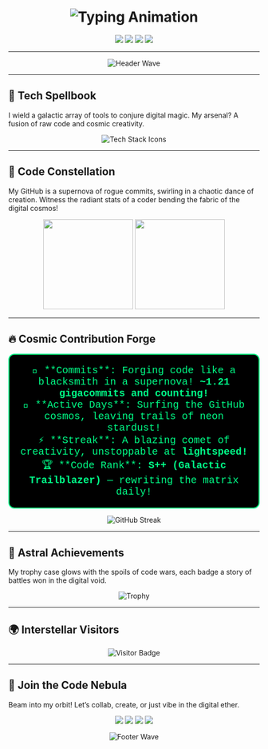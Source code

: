 <h1 align="center">
  <img src="https://readme-typing-svg.demolab.com?font=Orbitron&size=34&duration=3000&pause=600&color=00FF88&vCenter=true&width=480&lines=%F0%9F%9A%80+Raghav+Vian%2C+Code+Sorcerer!;Crafting+Digital+Universes;Rewriting+Reality+One+Line+at+a+Time" alt="Typing Animation" />
</h1>

<p align="center">
  <a href="https://raghavpanthi.com.np"><img src="https://img.shields.io/badge/Portfolio-%23000000.svg?style=for-the-badge&logo=react&logoColor=00FF88&labelColor=000000"/></a>
  <a href="https://www.linkedin.com/in/raghav-vian-panthi/"><img src="https://img.shields.io/badge/LinkedIn-%230077B5.svg?style=for-the-badge&logo=linkedin&logoColor=00FF88&labelColor=000000"/></a>
  <a href="https://leetcode.com/Mrcoderv/"><img src="https://img.shields.io/badge/LeetCode-%23FFA116.svg?style=for-the-badge&logo=leetcode&logoColor=00FF88&labelColor=000000"/></a>
  <a href="https://share.streamlit.io/user/mrcoderv"><img src="https://img.shields.io/badge/Streamlit-App-%23FF4B4B.svg?style=for-the-badge&logo=streamlit&logoColor=00FF88&labelColor=000000"/></a>
</p>

---

<p align="center">
  <img src="https://capsule-render.vercel.app/api?type=wave&color=gradient&gradientColors=00FF88,FF00CC,00FFFF&height=150§ion=header&text=Welcome%20to%20Raghav's%20Code%20Cosmos!&fontSize=42&fontAlignY=35&desc=🌌%20Code+%7C%20Chaos+%7C%20Creation&descAlignY=65&animation=twirl" alt="Header Wave"/>
</p>

---

## 🌟 **Tech Spellbook**

I wield a galactic array of tools to conjure digital magic. My arsenal? A fusion of raw code and cosmic creativity.

<p align="center">
  <img src="https://skillicons.dev/icons?i=python,js,java,c,wordpress,jupyter,react,nodejs,docker,git,flask,aws,html,css,mysql" alt="Tech Stack Icons" />
</p>

---
## 🌌 **Code Constellation**

My GitHub is a supernova of rogue commits, swirling in a chaotic dance of creation. Witness the radiant stats of a coder bending the fabric of the digital cosmos!

<p align="center">
  <img height="180em" src="https://github-readme-stats.vercel.app/api?username=Mrcoderv&show_icons=true&theme=radical&include_all_commits=true&count_private=true&border_radius=15&border_color=00FF88&bg_color=000000"/>
  <img height="180em" src="https://github-readme-stats.vercel.app/api/top-langs/?username=Mrcoderv&layout=compact&theme=radical&border_radius=15&border_color=00FF88&bg_color=000000"/>
</p>

---

## 🔥 **Cosmic Contribution Forge**

<p align="center" style="background-color: #000000; padding: 20px; border-radius: 12px; border: 2px solid #00FF88;">
  <span style="color: #00FF88; font-family: 'Courier New', Courier, monospace; font-size: 20px;">
    💾 **Commits**: Forging code like a blacksmith in a supernova! <b>~1.21 gigacommits and counting!</b><br>
    🌌 **Active Days**: Surfing the GitHub cosmos, leaving trails of neon stardust!<br>
    ⚡ **Streak**: A blazing comet of creativity, unstoppable at <b>lightspeed!</b><br>
    🏆 **Code Rank**: <b>S++ (Galactic Trailblazer)</b> — rewriting the matrix daily!
  </span>
</p>

<p align="center">
  <img src="https://github-readme-streak-stats.herokuapp.com/?user=Mrcoderv&theme=radical&border_radius=12&border=00FF88&background=000000" alt="GitHub Streak"/>
</p>

---

## 🏅 **Astral Achievements**

My trophy case glows with the spoils of code wars, each badge a story of battles won in the digital void.

<p align="center">
  <img src="https://github-profile-trophy.vercel.app/?username=Mrcoderv&theme=radical&margin-w=15&margin-h=15&row=2&column=4&no-bg=true" alt="Trophy"/>
</p>

---

## 🌍 **Interstellar Visitors**

<p align="center">
  <img src="https://img.shields.io/badge/Cosmic%20Voyagers-1000%2B-00FF88?style=for-the-badge&logo=rocket&logoColor=000000" alt="Visitor Badge"/>
</p>

---

## 🤝 **Join the Code Nebula**

Beam into my orbit! Let’s collab, create, or just vibe in the digital ether.

<p align="center">
  <a href="mailto:Raghavap.339@gmail.com"><img src="https://img.shields.io/badge/Gmail-%23D14836.svg?style=for-the-badge&logo=gmail&logoColor=00FF88&labelColor=000000"/></a>
  <a href="https://www.instagram.com/raghavavian/"><img src="https://img.shields.io/badge/Instagram-%23E4405F.svg?style=for-the-badge&logo=instagram&logoColor=00FF88&labelColor=000000"/></a>
  <a href="https://discord.com/users/yourdiscordid"><img src="https://img.shields.io/badge/Discord-%237289DA.svg?style=for-the-badge&logo=discord&logoColor=00FF88&labelColor=000000"/></a>
  <a href="https://www.youtube.com/@RaghavVian"><img src="https://img.shields.io/badge/YouTube-%23FF0000.svg?style=for-the-badge&logo=youtube&logoColor=00FF88&labelColor=000000"/></a>
</p>

<p align="center">
  <img src="https://capsule-render.vercel.app/api?type=wave&color=gradient&gradientColors=FF00CC,00FF88,00FFFF&height=130§ion=footer&animation=twirl" alt="Footer Wave"/>
</p>
